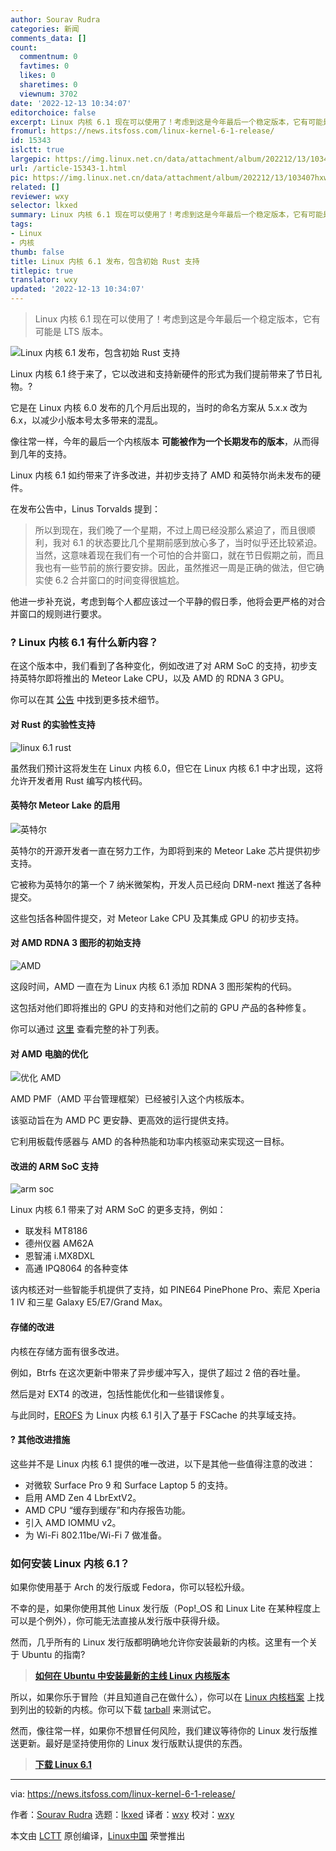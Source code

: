 ```yaml
---
author: Sourav Rudra
categories: 新闻
comments_data: []
count:
  commentnum: 0
  favtimes: 0
  likes: 0
  sharetimes: 0
  viewnum: 3702
date: '2022-12-13 10:34:07'
editorchoice: false
excerpt: Linux 内核 6.1 现在可以使用了！考虑到这是今年最后一个稳定版本，它有可能是 LTS 版本。
fromurl: https://news.itsfoss.com/linux-kernel-6-1-release/
id: 15343
islctt: true
largepic: https://img.linux.net.cn/data/attachment/album/202212/13/103407hxwiaa15epps5s9x.png
url: /article-15343-1.html
pic: https://img.linux.net.cn/data/attachment/album/202212/13/103407hxwiaa15epps5s9x.png.thumb.jpg
related: []
reviewer: wxy
selector: lkxed
summary: Linux 内核 6.1 现在可以使用了！考虑到这是今年最后一个稳定版本，它有可能是 LTS 版本。
tags:
- Linux
- 内核
thumb: false
title: Linux 内核 6.1 发布，包含初始 Rust 支持
titlepic: true
translator: wxy
updated: '2022-12-13 10:34:07'
---
```



> 
> Linux 内核 6.1 现在可以使用了！考虑到这是今年最后一个稳定版本，它有可能是 LTS 版本。
> 
> 
> 


![Linux 内核 6.1 发布，包含初始 Rust 支持](/data/attachment/album/202212/13/103407hxwiaa15epps5s9x.png)


Linux 内核 6.1 终于来了，它以改进和支持新硬件的形式为我们提前带来了节日礼物。?


它是在 Linux 内核 6.0 发布的几个月后出现的，当时的命名方案从 5.x.x 改为 6.x，以减少小版本号太多带来的混乱。


像往常一样，今年的最后一个内核版本 **可能被作为一个长期发布的版本**，从而得到几年的支持。


Linux 内核 6.1 如约带来了许多改进，并初步支持了 AMD 和英特尔尚未发布的硬件。


在发布公告中，Linus Torvalds 提到：



> 
> 所以到现在，我们晚了一个星期，不过上周已经没那么紧迫了，而且很顺利，我对 6.1 的状态要比几个星期前感到放心多了，当时似乎还比较紧迫。当然，这意味着现在我们有一个可怕的合并窗口，就在节日假期之前，而且我也有一些节前的旅行要安排。因此，虽然推迟一周是正确的做法，但它确实使 6.2 合并窗口的时间变得很尴尬。
> 
> 
> 


他进一步补充说，考虑到每个人都应该过一个平静的假日季，他将会更严格的对合并窗口的规则进行要求。


### ? Linux 内核 6.1 有什么新内容？


在这个版本中，我们看到了各种变化，例如改进了对 ARM SoC 的支持，初步支持英特尔即将推出的 Meteor Lake CPU，以及 AMD 的 RDNA 3 GPU。


你可以在其 [公告](https://lore.kernel.org/lkml/CAHk-=wj_HcgFZNyZHTLJ7qC2613zphKDtLh6ndciwopZRfH0aQ@mail.gmail.com/T/#u) 中找到更多技术细节。


#### 对 Rust 的实验性支持


![linux 6.1 rust](/data/attachment/album/202212/13/103408ntgzt7yttboegn17.png)


虽然我们预计这将发生在 Linux 内核 6.0，但它在 Linux 内核 6.1 中才出现，这将允许开发者用 Rust 编写内核代码。


#### 英特尔 Meteor Lake 的启用


![英特尔](/data/attachment/album/202212/13/103408isfvzzgmng4smz42.png)


英特尔的开源开发者一直在努力工作，为即将到来的 Meteor Lake 芯片提供初步支持。


它被称为英特尔的第一个 7 纳米微架构，开发人员已经向 DRM-next 推送了各种提交。


这些包括各种固件提交，对 Meteor Lake CPU 及其集成 GPU 的初步支持。


#### 对 AMD RDNA 3 图形的初始支持


![AMD](/data/attachment/album/202212/13/103408ec3p3ua6gc96gee5.png)


这段时间，AMD 一直在为 Linux 内核 6.1 添加 RDNA 3 图形架构的代码。


这包括对他们即将推出的 GPU 的支持和对他们之前的 GPU 产品的各种修复。


你可以通过 [这里](https://lists.freedesktop.org/archives/dri-devel/2022-September/373430.html) 查看完整的补丁列表。


#### 对 AMD 电脑的优化


![优化 AMD](/data/attachment/album/202212/13/103409tpd9cua8a88zww27.png)


AMD PMF（AMD 平台管理框架）已经被引入这个内核版本。


该驱动旨在为 AMD PC 更安静、更高效的运行提供支持。


它利用板载传感器与 AMD 的各种热能和功率内核驱动来实现这一目标。


#### 改进的 ARM SoC 支持


![arm soc](/data/attachment/album/202212/13/103409yyuuy6jde88awj5m.png)


Linux 内核 6.1 带来了对 ARM SoC 的更多支持，例如：


* 联发科 MT8186
* 德州仪器 AM62A
* 恩智浦 i.MX8DXL
* 高通 IPQ8064 的各种变体


该内核还对一些智能手机提供了支持，如 PINE64 PinePhone Pro、索尼 Xperia 1 IV 和三星 Galaxy E5/E7/Grand Max。


#### 存储的改进


内核在存储方面有很多改进。


例如，Btrfs 在这次更新中带来了异步缓冲写入，提供了超过 2 倍的吞吐量。


然后是对 EXT4 的改进，包括性能优化和一些错误修复。


与此同时，[EROFS](https://en.wikipedia.org/wiki/EROFS) 为 Linux 内核 6.1 引入了基于 FSCache 的共享域支持。


#### ?️ 其他改进措施


这些并不是 Linux 内核 6.1 提供的唯一改进，以下是其他一些值得注意的改进：


* 对微软 Surface Pro 9 和 Surface Laptop 5 的支持。
* 启用 AMD Zen 4 LbrExtV2。
* AMD CPU “缓存到缓存”和内存报告功能。
* 引入 AMD IOMMU v2。
* 为 Wi-Fi 802.11be/Wi-Fi 7 做准备。


### 如何安装 Linux 内核 6.1？


如果你使用基于 Arch 的发行版或 Fedora，你可以轻松升级。


不幸的是，如果你使用其他 Linux 发行版（Pop!\_OS 和 Linux Lite 在某种程度上可以是个例外），你可能无法直接从发行版中获得升级。


然而，几乎所有的 Linux 发行版都明确地允许你安装最新的内核。这里有一个关于 Ubuntu 的指南?



> 
> **[如何在 Ubuntu 中安装最新的主线 Linux 内核版本](https://itsfoss.com/upgrade-linux-kernel-ubuntu/)**
> 
> 
> 


所以，如果你乐于冒险（并且知道自己在做什么），你可以在 [Linux 内核档案](https://www.kernel.org/) 上找到列出的较新的内核。你可以下载 [tarball](https://git.kernel.org/torvalds/t/linux-6.1.tar.gz) 来测试它。


然而，像往常一样，如果你不想冒任何风险，我们建议等待你的 Linux 发行版推送更新。最好是坚持使用你的 Linux 发行版默认提供的东西。



> 
> **[下载 Linux 6.1](https://www.kernel.org)**
> 
> 
> 




---


via: <https://news.itsfoss.com/linux-kernel-6-1-release/>


作者：[Sourav Rudra](https://news.itsfoss.com/author/sourav/) 选题：[lkxed](https://github.com/lkxed) 译者：[wxy](https://github.com/wxy) 校对：[wxy](https://github.com/wxy)


本文由 [LCTT](https://github.com/LCTT/TranslateProject) 原创编译，[Linux中国](https://linux.cn/) 荣誉推出